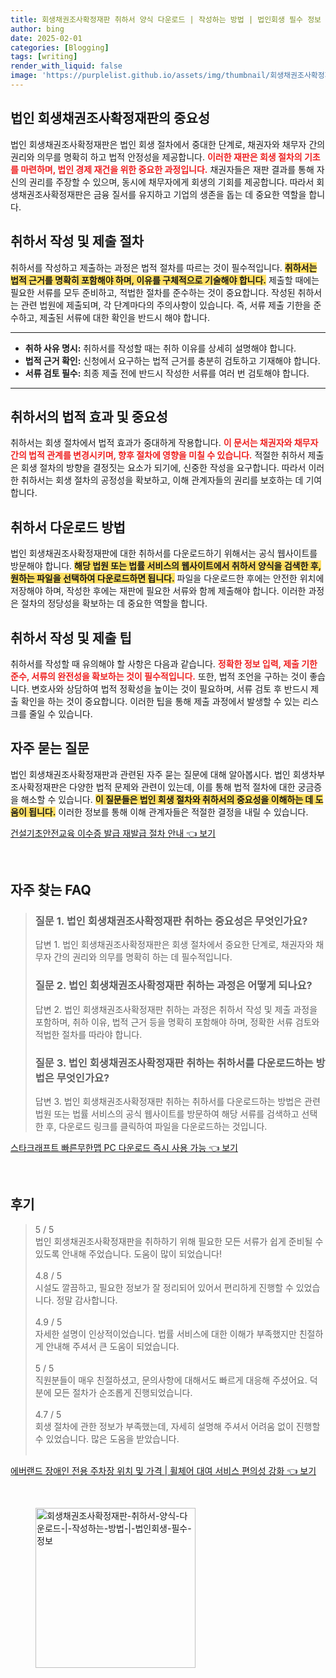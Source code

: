 ```yaml
---
title: 회생채권조사확정재판 취하서 양식 다운로드 | 작성하는 방법 | 법인회생 필수 정보
author: bing
date: 2025-02-01
categories: [Blogging]
tags: [writing]
render_with_liquid: false
image: 'https://purplelist.github.io/assets/img/thumbnail/회생채권조사확정재판-취하서-양식-다운로드-|-작성하는-방법-|-법인회생-필수-정보.webp'
---
```



<h2 id='법인 회생채권조사확정재판의 중요성'>법인 회생채권조사확정재판의 중요성</h2>

<p>법인 회생채권조사확정재판은 법인 회생 절차에서 중대한 단계로, 채권자와 채무자 간의 권리와 의무를 명확히 하고 법적 안정성을 제공합니다. <b><span style="color: #ee2323;">이러한 재판은 회생 절차의 기초를 마련하며, 법인 경제 재건을 위한 중요한 과정입니다.</span></b> 채권자들은 재판 결과를 통해 자신의 권리를 주장할 수 있으며, 동시에 채무자에게 회생의 기회를 제공합니다. 따라서 회생채권조사확정재판은 금융 질서를 유지하고 기업의 생존을 돕는 데 중요한 역할을 합니다.</p>

<h2 id='취하서 작성 및 제출 절차'>취하서 작성 및 제출 절차</h2>

<p>취하서를 작성하고 제출하는 과정은 법적 절차를 따르는 것이 필수적입니다. <b><span style="background-color: #ffe066;">취하서는 법적 근거를 명확히 포함해야 하며, 이유를 구체적으로 기술해야 합니다.</span></b> 제출할 때에는 필요한 서류를 모두 준비하고, 적법한 절차를 준수하는 것이 중요합니다. 작성된 취하서는 관련 법원에 제출되며, 각 단계마다의 주의사항이 있습니다. 즉, 서류 제출 기한을 준수하고, 제출된 서류에 대한 확인을 반드시 해야 합니다.</p>

<hr />

<ul>
    <li><b>취하 사유 명시:</b> 취하서를 작성할 때는 취하 이유를 상세히 설명해야 합니다.</li>
    <li><b>법적 근거 확인:</b> 신청에서 요구하는 법적 근거를 충분히 검토하고 기재해야 합니다.</li>
    <li><b>서류 검토 필수:</b> 최종 제출 전에 반드시 작성한 서류를 여러 번 검토해야 합니다.</li>
</ul>

<hr />

<h2 id='취하서의 법적 효과 및 중요성'>취하서의 법적 효과 및 중요성</h2>

<p>취하서는 회생 절차에서 법적 효과가 중대하게 작용합니다. <b><span style="color: #ee2323;">이 문서는 채권자와 채무자 간의 법적 관계를 변경시키며, 향후 절차에 영향을 미칠 수 있습니다.</span></b> 적절한 취하서 제출은 회생 절차의 방향을 결정짓는 요소가 되기에, 신중한 작성을 요구합니다. 따라서 이러한 취하서는 회생 절차의 공정성을 확보하고, 이해 관계자들의 권리를 보호하는 데 기여합니다.</p>

<h2 id='취하서 다운로드 방법'>취하서 다운로드 방법</h2>

<p>법인 회생채권조사확정재판에 대한 취하서를 다운로드하기 위해서는 공식 웹사이트를 방문해야 합니다. <b><span style="background-color: #ffe066;">해당 법원 또는 법률 서비스의 웹사이트에서 취하서 양식을 검색한 후, 원하는 파일을 선택하여 다운로드하면 됩니다.</span></b> 파일을 다운로드한 후에는 안전한 위치에 저장해야 하며, 작성한 후에는 재판에 필요한 서류와 함께 제출해야 합니다. 이러한 과정은 절차의 정당성을 확보하는 데 중요한 역할을 합니다.</p>

<h2 id='취하서 작성 및 제출 팁'>취하서 작성 및 제출 팁</h2>

<p>취하서를 작성할 때 유의해야 할 사항은 다음과 같습니다. <b><span style="color: #ee2323;">정확한 정보 입력, 제출 기한 준수, 서류의 완전성을 확보하는 것이 필수적입니다.</span></b> 또한, 법적 조언을 구하는 것이 좋습니다. 변호사와 상담하여 법적 정확성을 높이는 것이 필요하며, 서류 검토 후 반드시 제출 확인을 하는 것이 중요합니다. 이러한 팁을 통해 제출 과정에서 발생할 수 있는 리스크를 줄일 수 있습니다.</p>

<h2 id='자주 묻는 질문'>자주 묻는 질문</h2>

<p>법인 회생채권조사확정재판과 관련된 자주 묻는 질문에 대해 알아봅시다. 법인 회생차부조사확정재판은 다양한 법적 문제와 관련이 있는데, 이를 통해 법적 절차에 대한 궁금증을 해소할 수 있습니다. <b><span style="background-color: #ffe066;">이 질문들은 법인 회생 절차와 취하서의 중요성을 이해하는 데 도움이 됩니다.</span></b> 이러한 정보를 통해 이해 관계자들은 적절한 결정을 내릴 수 있습니다.</p>


<p><a class="click-button" title="건설기초안전교육 이수증 발급 재발급 절차 안내" href="https://purplelist.github.io/posts/%EA%B1%B4%EC%84%A4%EA%B8%B0%EC%B4%88%EC%95%88%EC%A0%84%EA%B5%90%EC%9C%A1-%EC%9D%B4%EC%88%98%EC%A6%9D-%EB%B0%9C%EA%B8%89-%EC%9E%AC%EB%B0%9C%EA%B8%89-%EC%A0%88%EC%B0%A8-%EC%95%88%EB%82%B4/" rel="dofollow">건설기초안전교육 이수증 발급 재발급 절차 안내 👈 보기</a></p><br>
<h2 id='자주_찾는_FAQ'>자주 찾는 FAQ</h2>
<div itemscope="" itemtype="https://schema.org/FAQPage"> 
<blockquote> 
<div itemscope="" itemprop="mainEntity" itemtype="https://schema.org/Question"> 
<h3 itemprop="name">질문 1. 법인 회생채권조사확정재판 취하는 중요성은 무엇인가요?</h3> 
<div itemscope="" itemprop="acceptedAnswer" itemtype="https://schema.org/Answer"> 
<span itemprop="text"> 
<p>답변 1. 법인 회생채권조사확정재판은 회생 절차에서 중요한 단계로, 채권자와 채무자 간의 권리와 의무를 명확히 하는 데 필수적입니다.</p> 
</span> 
</div> 
</div> 
<div itemscope="" itemprop="mainEntity" itemtype="https://schema.org/Question"> 
<h3 itemprop="name">질문 2. 법인 회생채권조사확정재판 취하는 과정은 어떻게 되나요?</h3> 
<div itemscope="" itemprop="acceptedAnswer" itemtype="https://schema.org/Answer"> 
<span itemprop="text"> 
<p>답변 2. 법인 회생채권조사확정재판 취하는 과정은 취하서 작성 및 제출 과정을 포함하며, 취하 이유, 법적 근거 등을 명확히 포함해야 하며, 정확한 서류 검토와 적법한 절차를 따라야 합니다.</p> 
</span> 
</div> 
</div> 
<div itemscope="" itemprop="mainEntity" itemtype="https://schema.org/Question"> 
<h3 itemprop="name">질문 3. 법인 회생채권조사확정재판 취하는 취하서를 다운로드하는 방법은 무엇인가요?</h3> 
<div itemscope="" itemprop="acceptedAnswer" itemtype="https://schema.org/Answer"> 
<span itemprop="text"> 
<p>답변 3. 법인 회생채권조사확정재판 취하는 취하서를 다운로드하는 방법은 관련 법원 또는 법률 서비스의 공식 웹사이트를 방문하여 해당 서류를 검색하고 선택한 후, 다운로드 링크를 클릭하여 파일을 다운로드하는 것입니다.</p> 
</span> 
</div> 
</div> 
</blockquote> 
</div>
<p><a class="click-button" title="스타크래프트 빠른무한맵 PC 다운로드 즉시 사용 가능" href="https://purplelist.github.io/posts/%EC%8A%A4%ED%83%80%ED%81%AC%EB%9E%98%ED%94%84%ED%8A%B8-%EB%B9%A0%EB%A5%B8%EB%AC%B4%ED%95%9C%EB%A7%B5-PC-%EB%8B%A4%EC%9A%B4%EB%A1%9C%EB%93%9C-%EC%A6%89%EC%8B%9C-%EC%82%AC%EC%9A%A9-%EA%B0%80%EB%8A%A5/" rel="dofollow">스타크래프트 빠른무한맵 PC 다운로드 즉시 사용 가능 👈 보기</a></p><br>
<h2 id='후기'>후기</h2>
<div itemscope itemtype="https://schema.org/Product">
  <blockquote>
  <div itemprop="review" itemscope itemtype="https://schema.org/Review">
      <div itemprop="reviewRating" itemscope itemtype="https://schema.org/Rating"> <span itemprop="ratingValue">5</span> / <span itemprop="bestRating">5</span> </div>
      <span itemprop="reviewBody">법인 회생채권조사확정재판을 취하하기 위해 필요한 모든 서류가 쉽게 준비될 수 있도록 안내해 주었습니다. 도움이 많이 되었습니다!</span>
  </div>
  <br>
  <div itemprop="review" itemscope itemtype="https://schema.org/Review">
      <div itemprop="reviewRating" itemscope itemtype="https://schema.org/Rating"> <span itemprop="ratingValue">4.8</span> / <span itemprop="bestRating">5</span> </div>
      <span itemprop="reviewBody">시설도 깔끔하고, 필요한 정보가 잘 정리되어 있어서 편리하게 진행할 수 있었습니다. 정말 감사합니다.</span>
  </div>
  <br>
  <div itemprop="review" itemscope itemtype="https://schema.org/Review">
      <div itemprop="reviewRating" itemscope itemtype="https://schema.org/Rating"> <span itemprop="ratingValue">4.9</span> / <span itemprop="bestRating">5</span> </div>
      <span itemprop="reviewBody">자세한 설명이 인상적이었습니다. 법률 서비스에 대한 이해가 부족했지만 친절하게 안내해 주셔서 큰 도움이 되었습니다.</span>
  </div>
  <br>
  <div itemprop="review" itemscope itemtype="https://schema.org/Review">
      <div itemprop="reviewRating" itemscope itemtype="https://schema.org/Rating"> <span itemprop="ratingValue">5</span> / <span itemprop="bestRating">5</span> </div>
      <span itemprop="reviewBody">직원분들이 매우 친절하셨고, 문의사항에 대해서도 빠르게 대응해 주셨어요. 덕분에 모든 절차가 순조롭게 진행되었습니다.</span>
  </div>
  <br>
  <div itemprop="review" itemscope itemtype="https://schema.org/Review">
      <div itemprop="reviewRating" itemscope itemtype="https://schema.org/Rating"> <span itemprop="ratingValue">4.7</span> / <span itemprop="bestRating">5</span> </div>
      <span itemprop="reviewBody">회생 절차에 관한 정보가 부족했는데, 자세히 설명해 주셔서 어려움 없이 진행할 수 있었습니다. 많은 도움을 받았습니다.</span>
  </div>
  <br>
  </blockquote>
</div>
<p><a class="click-button" title="에버랜드 장애인 전용 주차장 위치 및 가격 | 휠체어 대여 서비스 편의성 강화" href="https://purplelist.github.io/posts/%EC%97%90%EB%B2%84%EB%9E%9C%EB%93%9C-%EC%9E%A5%EC%95%A0%EC%9D%B8-%EC%A0%84%EC%9A%A9-%EC%A3%BC%EC%B0%A8%EC%9E%A5-%EC%9C%84%EC%B9%98-%EB%B0%8F-%EA%B0%80%EA%B2%A9-%ED%9C%A0%EC%B2%B4%EC%96%B4-%EB%8C%80%EC%97%AC-%EC%84%9C%EB%B9%84%EC%8A%A4-%ED%8E%B8%EC%9D%98%EC%84%B1-%EA%B0%95%ED%99%94/" rel="dofollow">에버랜드 장애인 전용 주차장 위치 및 가격 | 휠체어 대여 서비스 편의성 강화 👈 보기</a></p><br>
<figure class="image"><img src="https://purplelist.github.io/assets/img/thumbnail/회생채권조사확정재판-취하서-양식-다운로드-|-작성하는-방법-|-법인회생-필수-정보.webp" alt="회생채권조사확정재판-취하서-양식-다운로드-|-작성하는-방법-|-법인회생-필수-정보" width="256" height="256"></figure>